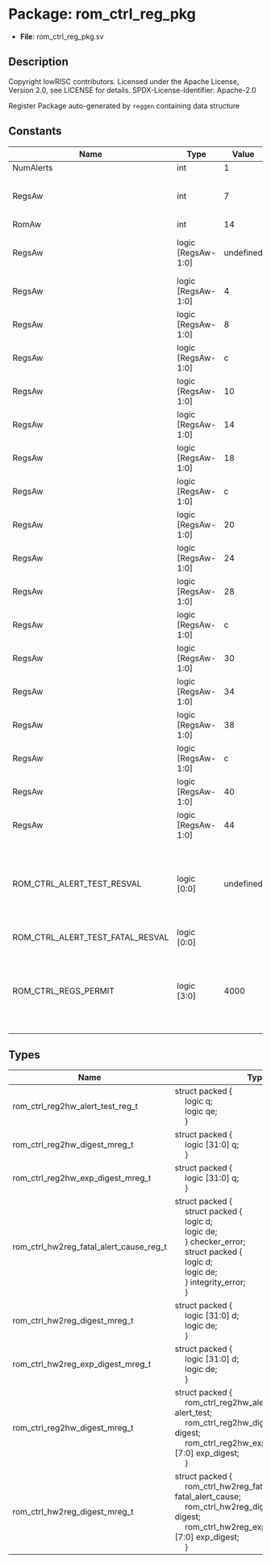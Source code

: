 # Package: rom_ctrl_reg_pkg

- **File**: rom_ctrl_reg_pkg.sv
## Description

 Copyright lowRISC contributors.
 Licensed under the Apache License, Version 2.0, see LICENSE for details.
 SPDX-License-Identifier: Apache-2.0

 Register Package auto-generated by `reggen` containing data structure


## Constants

| Name                             | Type               | Value     | Description                                                             |
| -------------------------------- | ------------------ | --------- | ----------------------------------------------------------------------- |
| NumAlerts                        | int                | 1         |                                                                         |
| RegsAw                           | int                | 7         |  Address widths within the block                                        |
| RomAw                            | int                | 14        |                                                                         |
| RegsAw                           | logic [RegsAw-1:0] | undefined |  Register offsets for regs interface                                    |
| RegsAw                           | logic [RegsAw-1:0] | 4         |                                                                         |
| RegsAw                           | logic [RegsAw-1:0] | 8         |                                                                         |
| RegsAw                           | logic [RegsAw-1:0] | c         |                                                                         |
| RegsAw                           | logic [RegsAw-1:0] | 10        |                                                                         |
| RegsAw                           | logic [RegsAw-1:0] | 14        |                                                                         |
| RegsAw                           | logic [RegsAw-1:0] | 18        |                                                                         |
| RegsAw                           | logic [RegsAw-1:0] | c         |                                                                         |
| RegsAw                           | logic [RegsAw-1:0] | 20        |                                                                         |
| RegsAw                           | logic [RegsAw-1:0] | 24        |                                                                         |
| RegsAw                           | logic [RegsAw-1:0] | 28        |                                                                         |
| RegsAw                           | logic [RegsAw-1:0] | c         |                                                                         |
| RegsAw                           | logic [RegsAw-1:0] | 30        |                                                                         |
| RegsAw                           | logic [RegsAw-1:0] | 34        |                                                                         |
| RegsAw                           | logic [RegsAw-1:0] | 38        |                                                                         |
| RegsAw                           | logic [RegsAw-1:0] | c         |                                                                         |
| RegsAw                           | logic [RegsAw-1:0] | 40        |                                                                         |
| RegsAw                           | logic [RegsAw-1:0] | 44        |                                                                         |
| ROM_CTRL_ALERT_TEST_RESVAL       | logic [0:0]        | undefined |  Reset values for hwext registers and their fields for regs interface   |
| ROM_CTRL_ALERT_TEST_FATAL_RESVAL | logic [0:0]        |           |                                                                         |
| ROM_CTRL_REGS_PERMIT             | logic [3:0]        | 4000      |  Register width information to check illegal writes for regs interface  |
## Types

| Name                                    | Type                                                                                                                                                                                                                                                                                                                                                                                                                                                                                                                                  | Description                                                                                                                                |
| --------------------------------------- | ------------------------------------------------------------------------------------------------------------------------------------------------------------------------------------------------------------------------------------------------------------------------------------------------------------------------------------------------------------------------------------------------------------------------------------------------------------------------------------------------------------------------------------- | ------------------------------------------------------------------------------------------------------------------------------------------ |
| rom_ctrl_reg2hw_alert_test_reg_t        | struct packed {<br><span style="padding-left:20px">     logic        q;<br><span style="padding-left:20px">     logic        qe;<br><span style="padding-left:20px">   }                                                                                                                                                                                                                                                                                                                                                              | /////////////////////////////////////////////  Typedefs for registers for regs interface // /////////////////////////////////////////////  |
| rom_ctrl_reg2hw_digest_mreg_t           | struct packed {<br><span style="padding-left:20px">     logic [31:0] q;<br><span style="padding-left:20px">   }                                                                                                                                                                                                                                                                                                                                                                                                                       |                                                                                                                                            |
| rom_ctrl_reg2hw_exp_digest_mreg_t       | struct packed {<br><span style="padding-left:20px">     logic [31:0] q;<br><span style="padding-left:20px">   }                                                                                                                                                                                                                                                                                                                                                                                                                       |                                                                                                                                            |
| rom_ctrl_hw2reg_fatal_alert_cause_reg_t | struct packed {<br><span style="padding-left:20px">     struct packed {<br><span style="padding-left:20px">       logic        d;<br><span style="padding-left:20px">       logic        de;<br><span style="padding-left:20px">     } checker_error;<br><span style="padding-left:20px">     struct packed {<br><span style="padding-left:20px">       logic        d;<br><span style="padding-left:20px">       logic        de;<br><span style="padding-left:20px">     } integrity_error;<br><span style="padding-left:20px">   } |                                                                                                                                            |
| rom_ctrl_hw2reg_digest_mreg_t           | struct packed {<br><span style="padding-left:20px">     logic [31:0] d;<br><span style="padding-left:20px">     logic        de;<br><span style="padding-left:20px">   }                                                                                                                                                                                                                                                                                                                                                              |                                                                                                                                            |
| rom_ctrl_hw2reg_exp_digest_mreg_t       | struct packed {<br><span style="padding-left:20px">     logic [31:0] d;<br><span style="padding-left:20px">     logic        de;<br><span style="padding-left:20px">   }                                                                                                                                                                                                                                                                                                                                                              |                                                                                                                                            |
| rom_ctrl_reg2hw_digest_mreg_t           | struct packed {<br><span style="padding-left:20px">     rom_ctrl_reg2hw_alert_test_reg_t alert_test;<br><span style="padding-left:20px">      rom_ctrl_reg2hw_digest_mreg_t [7:0] digest;<br><span style="padding-left:20px">      rom_ctrl_reg2hw_exp_digest_mreg_t [7:0] exp_digest;<br><span style="padding-left:20px">    }                                                                                                                                                                                                       |  Register -> HW type for regs interface                                                                                                    |
| rom_ctrl_hw2reg_digest_mreg_t           | struct packed {<br><span style="padding-left:20px">     rom_ctrl_hw2reg_fatal_alert_cause_reg_t fatal_alert_cause;<br><span style="padding-left:20px">      rom_ctrl_hw2reg_digest_mreg_t [7:0] digest;<br><span style="padding-left:20px">      rom_ctrl_hw2reg_exp_digest_mreg_t [7:0] exp_digest;<br><span style="padding-left:20px">    }                                                                                                                                                                                         |  HW -> register type for regs interface                                                                                                    |
